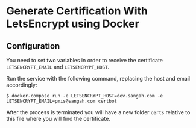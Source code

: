 # Generate Certification With LetsEncrypt using Docker

## Configuration

You need to set two variables in order to receive the certificate `LETSENCRYPT_EMAIL` and `LETSENCRYPT_HOST`.

Run the service with the following command, replacing the host and email accordingly:

    $ docker-compose run -e LETSENCRYPT_HOST=dev.sangah.com -e LETSENCRYPT_EMAIL=pmis@sangah.com certbot

After the process is terminated you will have a new folder `certs` 
relative to this file where you will find the certificate.